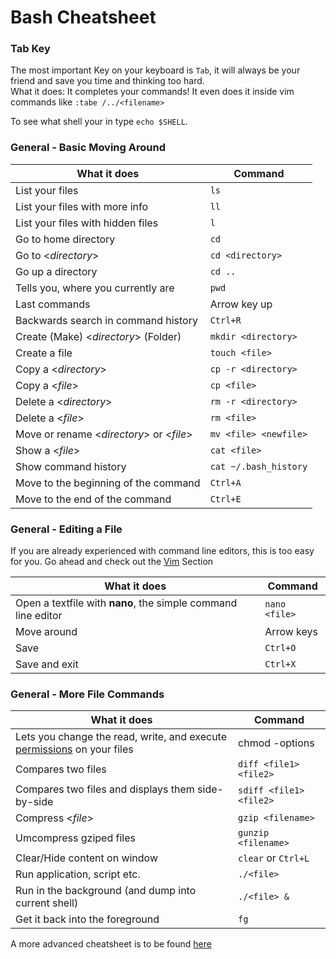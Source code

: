 
Bash Cheatsheet
===============
### Tab Key  
The most important Key on your keyboard is `Tab`, it will always be your friend and save you time and thinking too hard.  
What it does: It completes your commands! It even does it inside vim commands like `:tabe /../<filename>`  


To see what shell your in type `echo $SHELL`.  

### General - Basic Moving Around  

What it does | Command 
-----------------------------------------|----------------------
List your files | `ls`
List your files with more info | `ll`
List your files with hidden files | `l`
Go to home directory | `cd`
Go to <*directory*> | `cd <directory>`
Go up a directory | `cd ..`
Tells you, where you currently are | `pwd`
Last commands | Arrow key up
Backwards search in command history | `Ctrl+R`
Create (Make) <*directory*> (Folder) | `mkdir <directory>`
Create a file | `touch <file>`
Copy a <*directory*> | `cp -r <directory>`
Copy a <*file*> | `cp <file>`
Delete a <*directory*> | `rm -r <directory>`
Delete a <*file*> | `rm <file>`
Move or rename <*directory*> or <*file*> | `mv <file> <newfile>`
Show a <*file*> | `cat <file>`
Show command history | `cat ~/.bash_history`
Move to the beginning of the command | `Ctrl+A`
Move to the end of the command | `Ctrl+E`


### General - Editing a File  

If you are already experienced with command line editors, this is too easy for you. Go ahead and check out the [Vim](../Vim) Section  

What it does | Command
--------------------------------------------------------------|--------------
Open a textfile with **nano**, the simple command line editor | `nano <file>`
Move around | Arrow keys
Save | `Ctrl+O`
Save and exit | `Ctrl+X`

### General - More File Commands  

What it does | Command
---------------------------------------------------------------------------------------------|----------------------
Lets you change the read, write, and execute [permissions](https://www.linux.com/learn/understanding-linux-file-permissions) on your files | chmod -options <file>
Compares two files | `diff <file1> <file2>`
Compares two files and displays them side-by-side | `sdiff <file1> <file2>`
Compress <*file*> | `gzip <filename>`
Umcompress gziped files | `gunzip <filename>`
Clear/Hide content on window | `clear` or `Ctrl+L`
Run application, script etc. | `./<file>`
Run in the background (and dump into current shell) | `./<file> &`
Get it back into the foreground | `fg`


A more advanced cheatsheet is to be found [here](https://github.com/LeCoupa/awesome-cheatsheets/blob/master/languages/bash.sh)


